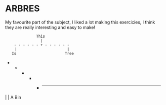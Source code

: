 # ARBRES
My favourite part of the subject, I liked a lot making this exercicies, I think they are really interesting and easy to make!






                  This
                    |
        - - - - - - + - - - - - - 
        |                       |
       Is                      Tree
- - - - + - - - -
|               |
A              Bin
